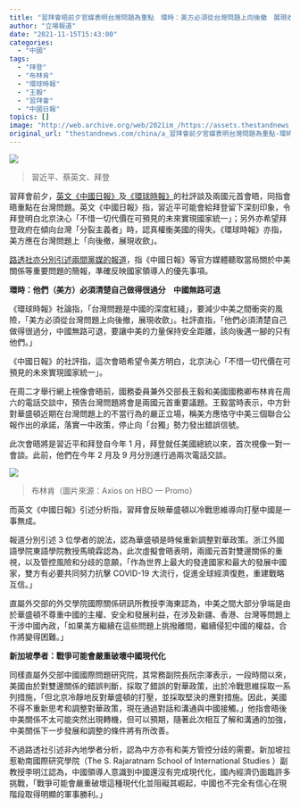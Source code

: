 ```yaml
---
title: "習拜會晤前夕官媒表明台灣問題為重點　環時：美方必須從台灣問題上向後撤　展現收歛"
author: "立場報道"
date: "2021-11-15T15:43:00"
categories:
  - "中國"
tags:
  - "拜登"
  - "布林肯"
  - "環球時報"
  - "王毅"
  - "習拜會"
  - "中國日報"
topics: []
image: "http://web.archive.org/web/2021im_/https://assets.thestandnews.com/media/photos/china-04_7DOV4ak.png"
original_url: "thestandnews.com/china/a_習拜會前夕官媒表明台灣問題為重點-環時美方必須從台灣問題上向後撤-展現收歛"
---
```

![](http://web.archive.org/web/2021im_/https://assets.thestandnews.com/media/photos/china-04_7DOV4ak.png)
> 習近平、蔡英文、拜登

習拜會前夕，[英文《中國日報》](http://web.archive.org/web/20211229132652/http://www.chinadaily.com.cn/a/202111/14/WS6190f857a310cdd39bc753db.html)及[《環球時報》](http://web.archive.org/web/20211229132652/https://opinion.huanqiu.com/article/45aHgNXTc6R)的社評談及兩國元首會晤，同指會晤重點在台灣問題。英文《中國日報》指，習近平可能會給拜登留下深刻印象，令拜登明白北京決心「不惜一切代價在可預見的未來實現國家統一」；另外亦希望拜登政府在傾向台灣「分裂主義者」時，認真權衡美國的得失。《環球時報》亦指，美方應在台灣問題上「向後撤，展現收歛」。

[路透社亦分別引述兩間黨媒的報道](http://web.archive.org/web/20211229132652/https://www.reuters.com/world/china/chinas-xi-expected-prioritise-taiwan-issue-biden-discussion-2021-11-15/)，指《中國日報》等官方媒體聽取當局關於中美關係等重要問題的簡報，準確反映國家領導人的優先事項。

**環時：他們（美方）必須清楚自己做得很過分　中國無路可退**

《環球時報》社論指，「台灣問題是中國的深度紅綫」，要減少中美之間衝突的風險，「美方必須從台灣問題上向後撤，展現收歛」。社評直指，「他們必須清楚自己做得很過分，中國無路可退，要讓中美的力量保持安全距離，該向後邁一腳的只有他們。」

《中國日報》的社評指，這次會晤希望令美方明白，北京決心「不惜一切代價在可預見的未來實現國家統一」。

在周二才舉行網上視像會晤前，國務委員兼外交部長王毅和美國國務卿布林肯在周六的電話交談中，預告台灣問題將會是兩國元首重要議題。王毅當時表示，中方針對華盛頓近期在台灣問題上的不當行為的嚴正立場，稱美方應恪守中美三個聯合公報作出的承諾，落實一中政策，停止向「台獨」勢力發出錯誤信號。

此次會晤將是習近平和拜登自今年 1 月，拜登就任美國總統以來，首次視像一對一會談。此前，他們在今年 2 月及 9 月分別進行過兩次電話交談。

![](http://web.archive.org/web/2021im_/https://assets.thestandnews.com/media/photos/A1_1FXfh.png)
> 布林肯（圖片來源：Axios on HBO — Promo）

  
而英文《中國日報》引述分析指，習拜會反映華盛頓以冷戰思維導向打壓中國是一事無成。

報道分別引述 3 位學者的說法，認為華盛頓是時候重新調整對華政策。浙江外國語學院東語學院教授馬曉霖認為，此次虛擬會晤表明，兩國元首對雙邊關係的重視，以及管控風險和分歧的意願，「作為世界上最大的發達國家和最大的發展中國家，雙方有必要共同努力抗擊 COVID-19 大流行，促進全球經濟復甦，重建戰略互信。」

直屬外交部的外交學院國際關係研訊所教授李海東認為，中美之間大部分爭端是由於華盛頓不尊重中國的主權、安全和發展利益，在涉及新疆、香港、台灣等問題上干涉中國內政，「如果美方繼續在這些問題上挑撥離間，繼續侵犯中國的權益，合作將變得困難。」

**新加坡學者：戰爭可能會嚴重破壞中國現代化**

同樣直屬外交部中國國際問題研究院，其常務副院長阮宗澤表示，一段時間以來，美國由於對雙邊關係的錯誤判斷，採取了錯誤的對華政策，出於冷戰思維採取一系列措施，「但北京冷靜地反對華盛頓的打壓，並採取堅決的應對措施。因此，美國不得不重新思考和調整對華政策，現在通過對話和溝通與中國接觸。」他指會晤後中美關係不太可能突然出現轉機，但可以預期，隨著此次相互了解和溝通的加強，中美關係下一步發展和調整的條件將有所改善。

不過路透社引述非內地學者分析，認為中方亦有和美方管控分歧的需要。新加坡拉惹勒南國際研究學院（The S. Rajaratnam School of International Studies ）副教授李明江認為，中國領導人意識到中國還沒有完成現代化，國內經濟仍面臨許多挑戰，「戰爭可能會嚴重破壞這種現代化並阻礙其崛起，中國也不完全有信心在現階段取得明顯的軍事勝利。」